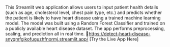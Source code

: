 This Streamlit web application allows users to input patient health details (such as age, cholesterol level, chest pain type, etc.) and predicts whether the patient is likely to have heart disease using a trained machine learning model. The model was built using a Random Forest Classifier and trained on a publicly available heart disease dataset. The app performs preprocessing, scaling, and prediction all in real time.
🔗https://detect-heart-disease-snyqmfgikofuguzhfnormj.streamlit.app/
[Try the Live App Here]
